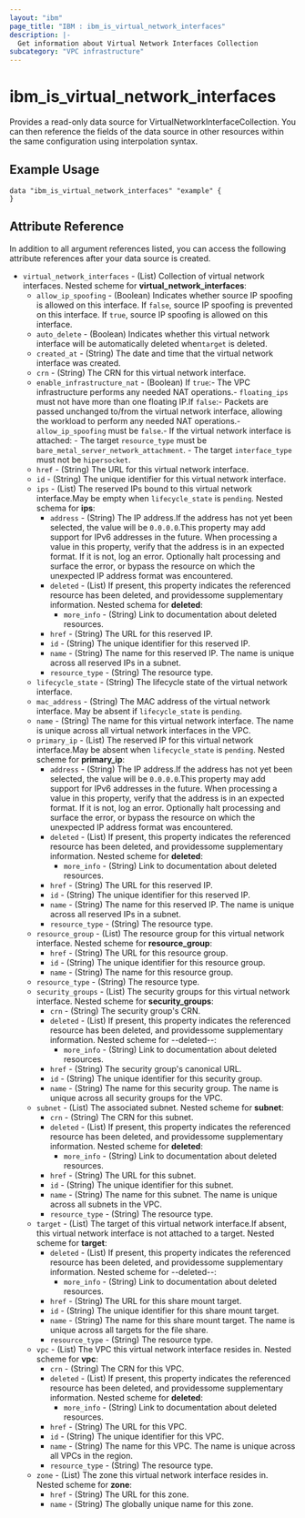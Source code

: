 ```yaml
---
layout: "ibm"
page_title: "IBM : ibm_is_virtual_network_interfaces"
description: |-
  Get information about Virtual Network Interfaces Collection
subcategory: "VPC infrastructure"
---
```


# ibm_is_virtual_network_interfaces

Provides a read-only data source for VirtualNetworkInterfaceCollection. You can then reference the fields of the data source in other resources within the same configuration using interpolation syntax.

## Example Usage

```hcl
data "ibm_is_virtual_network_interfaces" "example" {
}
```


## Attribute Reference

In addition to all argument references listed, you can access the following attribute references after your data source is created.

- `virtual_network_interfaces` - (List) Collection of virtual network interfaces.
	Nested scheme for **virtual_network_interfaces**:
	- `allow_ip_spoofing` - (Boolean) Indicates whether source IP spoofing is allowed on this interface. If `false`, source IP spoofing is prevented on this interface. If `true`, source IP spoofing is allowed on this interface.
	- `auto_delete` - (Boolean) Indicates whether this virtual network interface will be automatically deleted when`target` is deleted.
	- `created_at` - (String) The date and time that the virtual network interface was created.
	- `crn` - (String) The CRN for this virtual network interface.
	- `enable_infrastructure_nat` - (Boolean) If `true`:- The VPC infrastructure performs any needed NAT operations.- `floating_ips` must not have more than one floating IP.If `false`:- Packets are passed unchanged to/from the virtual network interface,  allowing the workload to perform any needed NAT operations.- `allow_ip_spoofing` must be `false`.- If the virtual network interface is attached:  - The target `resource_type` must be `bare_metal_server_network_attachment`.  - The target `interface_type` must not be `hipersocket`.
	- `href` - (String) The URL for this virtual network interface.
	- `id` - (String) The unique identifier for this virtual network interface.
	- `ips` - (List) The reserved IPs bound to this virtual network interface.May be empty when `lifecycle_state` is `pending`.
		Nested schema for **ips**:
		- `address` - (String) The IP address.If the address has not yet been selected, the value will be `0.0.0.0`.This property may add support for IPv6 addresses in the future. When processing a value in this property, verify that the address is in an expected format. If it is not, log an error. Optionally halt processing and surface the error, or bypass the resource on which the unexpected IP address format was encountered.
		- `deleted` - (List) If present, this property indicates the referenced resource has been deleted, and providessome supplementary information.
			Nested schema for **deleted**:
			- `more_info` - (String) Link to documentation about deleted resources.
		- `href` - (String) The URL for this reserved IP.
		- `id` - (String) The unique identifier for this reserved IP.
		- `name` - (String) The name for this reserved IP. The name is unique across all reserved IPs in a subnet.
		- `resource_type` - (String) The resource type.
	- `lifecycle_state` - (String) The lifecycle state of the virtual network interface.
	- `mac_address` - (String) The MAC address of the virtual network interface. May be absent if `lifecycle_state` is `pending`.
	- `name` - (String) The name for this virtual network interface. The name is unique across all virtual network interfaces in the VPC.
	- `primary_ip` - (List) The reserved IP for this virtual network interface.May be absent when `lifecycle_state` is `pending`.
		Nested scheme for **primary_ip**:
		- `address` - (String) The IP address.If the address has not yet been selected, the value will be `0.0.0.0`.This property may add support for IPv6 addresses in the future. When processing a value in this property, verify that the address is in an expected format. If it is not, log an error. Optionally halt processing and surface the error, or bypass the resource on which the unexpected IP address format was encountered.
		- `deleted` - (List) If present, this property indicates the referenced resource has been deleted, and providessome supplementary information.
			Nested scheme for **deleted**:
			- `more_info` - (String) Link to documentation about deleted resources.
		- `href` - (String) The URL for this reserved IP.
		- `id` - (String) The unique identifier for this reserved IP.
		- `name` - (String) The name for this reserved IP. The name is unique across all reserved IPs in a subnet.
		- `resource_type` - (String) The resource type.
	- `resource_group` - (List) The resource group for this virtual network interface.
		Nested scheme for **resource_group**:
		- `href` - (String) The URL for this resource group.
		- `id` - (String) The unique identifier for this resource group.
		- `name` - (String) The name for this resource group.
	- `resource_type` - (String) The resource type.
	- `security_groups` - (List) The security groups for this virtual network interface.
		Nested scheme for **security_groups**:
		- `crn` - (String) The security group's CRN.
		- `deleted` - (List) If present, this property indicates the referenced resource has been deleted, and providessome supplementary information.
			Nested scheme for --deleted--:
			- `more_info` - (String) Link to documentation about deleted resources.
		- `href` - (String) The security group's canonical URL.
		- `id` - (String) The unique identifier for this security group.
		- `name` - (String) The name for this security group. The name is unique across all security groups for the VPC.
	- `subnet` - (List) The associated subnet.
		Nested scheme for **subnet**:
		- `crn` - (String) The CRN for this subnet.
		- `deleted` - (List) If present, this property indicates the referenced resource has been deleted, and providessome supplementary information.
			Nested scheme for **deleted**:
			- `more_info` - (String) Link to documentation about deleted resources.
		- `href` - (String) The URL for this subnet.
		- `id` - (String) The unique identifier for this subnet.
		- `name` - (String) The name for this subnet. The name is unique across all subnets in the VPC.
		- `resource_type` - (String) The resource type.
	- `target` - (List) The target of this virtual network interface.If absent, this virtual network interface is not attached to a target.
		Nested scheme for **target**:
		- `deleted` - (List) If present, this property indicates the referenced resource has been deleted, and providessome supplementary information.
			Nested scheme for --deleted--:
			- `more_info` - (String) Link to documentation about deleted resources.
		- `href` - (String) The URL for this share mount target.
		- `id` - (String) The unique identifier for this share mount target.
		- `name` - (String) The name for this share mount target. The name is unique across all targets for the file share.
		- `resource_type` - (String) The resource type.
	- `vpc` - (List) The VPC this virtual network interface resides in.
		Nested scheme for **vpc**:
		- `crn` - (String) The CRN for this VPC.
		- `deleted` - (List) If present, this property indicates the referenced resource has been deleted, and providessome supplementary information.
			Nested scheme for **deleted**:
			- `more_info` - (String) Link to documentation about deleted resources.
		- `href` - (String) The URL for this VPC.
		- `id` - (String) The unique identifier for this VPC.
		- `name` - (String) The name for this VPC. The name is unique across all VPCs in the region.
		- `resource_type` - (String) The resource type.
	- `zone` - (List) The zone this virtual network interface resides in.
		Nested scheme for **zone**:
		- `href` - (String) The URL for this zone.
		- `name` - (String) The globally unique name for this zone.


